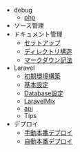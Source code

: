 * debug
    * [php](contents/debug/php.md)
* ソース管理
* ドキュメント管理  
    * [セットアップ](contents/document/setup.md)
    * [ディレクトリ構造](contents/document/directory_structure.md)
    * [マークダウン記法](contents/document/markdown.md)
* Laravel
    * [初期環境構築](contents/laravel/initial_installation.md)   
    * [基本設定](contents/laravel/setting.md)
    * [Database設定](contents/laravel/database.md)  
    * [LaravelMix](contents/laravel/laravelmix.md)
    * [api](contents/laravel/api.md)
    * Tips
* デプロイ
    * [手動本番デプロイ](contents/deploy/manual_dep.md)  
    * [自動本番デプロイ](contents/deploy/auto_dep.md)